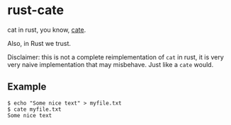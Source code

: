 # rust-cate
cat in rust, you know, [cate](https://www.google.cz/search?q=google+images+cate&source=lnms&tbm=isch&sa=X&ved=0ahUKEwj6soy1q6_PAhXGXhQKHZ2DDLkQ_AUICCgB&biw=1920&bih=960#tbm=isch&q=cate+meme).

Also, in Rust we trust.

Disclaimer: this is not a complete reimplementation of `cat` in rust, it is very very naive implementation that may misbehave. Just like a `cate` would.

## Example

    $ echo "Some nice text" > myfile.txt
    $ cate myfile.txt
    Some nice text
